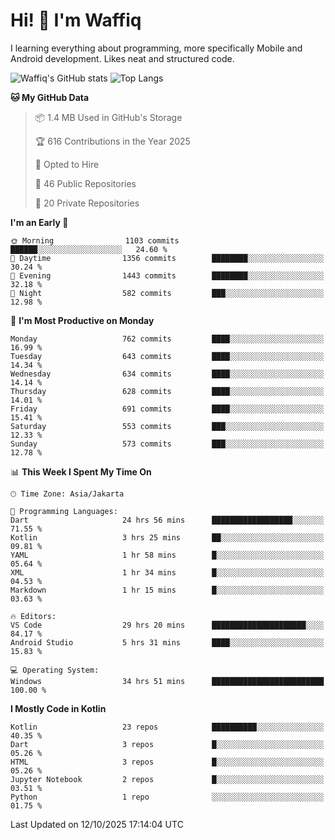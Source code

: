 
# Hi! 👋 I'm Waffiq

I learning everything about programming, more specifically Mobile and Android development. Likes neat and structured code.

<!-- Get to know more about me?

<a href="https://www.linkedin.com/in/waffiqaziz/"><img src="https://img.shields.io/static/v1?label=%20&message=LinkedIn&logo=linkedin&logoColor=white&color=0A66C2&style=for-the-badge" alt="LinkedIn"></a>
<a href="https://www.instagram.com/waffiqaziz/"><img src="https://img.shields.io/static/v1?label=%20&message=instagram&logo=instagram&logoColor=white&labelColor=%23E1306C&color=%23E1306C&style=for-the-badge" alt="Instagram"></a>
<a href="https://web.facebook.com/WaffiqAziz/"><img src="https://img.shields.io/static/v1?label=%20&message=Facebook&logo=facebook&logoColor=white&color=1877F2&style=for-the-badge" alt="Facebook"></a>
<a href="https://twitter.com/waffiqaziz"><img src="https://img.shields.io/static/v1?label=%20&message=X&logo=x&logoColor=white&color=000000&style=for-the-badge" alt="X"></a> -->

![Waffiq's GitHub stats](https://github-readme-stats-eight-theta.vercel.app/api?username=waffiqaziz&show_icons=true&include_all_commits=true&count_private=true&theme=dark)
![Top Langs](https://github-readme-stats.vercel.app/api/top-langs/?username=waffiqaziz&layout=compact&langs_count=8&theme=dark)

<!--START_SECTION:waka-->
**🐱 My GitHub Data** 

> 📦 1.4 MB Used in GitHub's Storage 
 > 
> 🏆 616 Contributions in the Year 2025
 > 
> 💼 Opted to Hire
 > 
> 📜 46 Public Repositories 
 > 
> 🔑 20 Private Repositories 
 > 
**I'm an Early 🐤** 

```text
🌞 Morning                1103 commits        ██████░░░░░░░░░░░░░░░░░░░   24.60 % 
🌆 Daytime                1356 commits        ████████░░░░░░░░░░░░░░░░░   30.24 % 
🌃 Evening                1443 commits        ████████░░░░░░░░░░░░░░░░░   32.18 % 
🌙 Night                  582 commits         ███░░░░░░░░░░░░░░░░░░░░░░   12.98 % 
```
📅 **I'm Most Productive on Monday** 

```text
Monday                   762 commits         ████░░░░░░░░░░░░░░░░░░░░░   16.99 % 
Tuesday                  643 commits         ████░░░░░░░░░░░░░░░░░░░░░   14.34 % 
Wednesday                634 commits         ████░░░░░░░░░░░░░░░░░░░░░   14.14 % 
Thursday                 628 commits         ████░░░░░░░░░░░░░░░░░░░░░   14.01 % 
Friday                   691 commits         ████░░░░░░░░░░░░░░░░░░░░░   15.41 % 
Saturday                 553 commits         ███░░░░░░░░░░░░░░░░░░░░░░   12.33 % 
Sunday                   573 commits         ███░░░░░░░░░░░░░░░░░░░░░░   12.78 % 
```


📊 **This Week I Spent My Time On** 

```text
🕑︎ Time Zone: Asia/Jakarta

💬 Programming Languages: 
Dart                     24 hrs 56 mins      ██████████████████░░░░░░░   71.55 % 
Kotlin                   3 hrs 25 mins       ██░░░░░░░░░░░░░░░░░░░░░░░   09.81 % 
YAML                     1 hr 58 mins        █░░░░░░░░░░░░░░░░░░░░░░░░   05.64 % 
XML                      1 hr 34 mins        █░░░░░░░░░░░░░░░░░░░░░░░░   04.53 % 
Markdown                 1 hr 15 mins        █░░░░░░░░░░░░░░░░░░░░░░░░   03.63 % 

🔥 Editors: 
VS Code                  29 hrs 20 mins      █████████████████████░░░░   84.17 % 
Android Studio           5 hrs 31 mins       ████░░░░░░░░░░░░░░░░░░░░░   15.83 % 

💻 Operating System: 
Windows                  34 hrs 51 mins      █████████████████████████   100.00 % 
```

**I Mostly Code in Kotlin** 

```text
Kotlin                   23 repos            ██████████░░░░░░░░░░░░░░░   40.35 % 
Dart                     3 repos             █░░░░░░░░░░░░░░░░░░░░░░░░   05.26 % 
HTML                     3 repos             █░░░░░░░░░░░░░░░░░░░░░░░░   05.26 % 
Jupyter Notebook         2 repos             █░░░░░░░░░░░░░░░░░░░░░░░░   03.51 % 
Python                   1 repo              ░░░░░░░░░░░░░░░░░░░░░░░░░   01.75 % 
```




 Last Updated on 12/10/2025 17:14:04 UTC
<!--END_SECTION:waka-->

